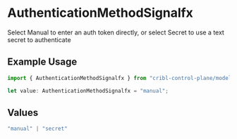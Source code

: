 # AuthenticationMethodSignalfx

Select Manual to enter an auth token directly, or select Secret to use a text secret to authenticate

## Example Usage

```typescript
import { AuthenticationMethodSignalfx } from "cribl-control-plane/models/operations";

let value: AuthenticationMethodSignalfx = "manual";
```

## Values

```typescript
"manual" | "secret"
```